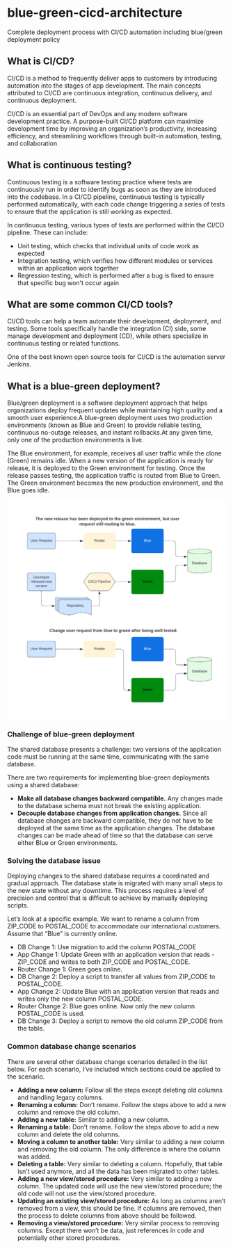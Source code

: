 # blue-green-cicd-architecture

Complete deployment process with CI/CD automation including blue/green deployment policy

## What is CI/CD?

CI/CD is a method to frequently deliver apps to customers by introducing automation into the stages of app development. The main concepts attributed to CI/CD are continuous integration, continuous delivery, and continuous deployment.

CI/CD is an essential part of DevOps and any modern software development practice. A purpose-built CI/CD platform can maximize development time by improving an organization’s productivity, increasing efficiency, and streamlining workflows through built-in automation, testing, and collaboration

## What is continuous testing?

Continuous testing is a software testing practice where tests are continuously run in order to identify bugs as soon as they are introduced into the codebase. In a CI/CD pipeline, continuous testing is typically performed automatically, with each code change triggering a series of tests to ensure that the application is still working as expected.

In continuous testing, various types of tests are performed within the CI/CD pipeline. These can include:

- Unit testing, which checks that individual units of code work as expected
- Integration testing, which verifies how different modules or services within an application work together
- Regression testing, which is performed after a bug is fixed to ensure that specific bug won't occur again

## What are some common CI/CD tools?

CI/CD tools can help a team automate their development, deployment, and testing. Some tools specifically handle the integration (CI) side, some manage development and deployment (CD), while others specialize in continuous testing or related functions.

One of the best known open source tools for CI/CD is the automation server Jenkins.

## What is a blue-green deployment?

Blue/green deployment is a software deployment approach that helps organizations deploy frequent updates while maintaining high quality and a smooth user experience.A blue-green deployment uses two production environments (known as Blue and Green) to provide reliable testing, continuous no-outage releases, and instant rollbacks.At any given time, only one of the production environments is live.

The Blue environment, for example, receives all user traffic while the clone (Green) remains idle. When a new version of the application is ready for release, it is deployed to the Green environment for testing. Once the release passes testing, the application traffic is routed from Blue to Green. The Green environment becomes the new production environment, and the Blue goes idle.

<kbd>![ Blue/Green deployment ](./blue-green.png)</kbd>

### Challenge of blue-green deployment

The shared database presents a challenge: two versions of the application code must be running at the same time, communicating with the same database.

There are two requirements for implementing blue-green deployments using a shared database:

- **Make all database changes backward compatible.**
  Any changes made to the database schema must not break the existing application.
- **Decouple database changes from application changes.**
  Since all database changes are backward compatible, they do not have to be deployed at the same time as the application changes. The database changes can be made ahead of time so that the database can serve either Blue or Green environments.

### Solving the database issue

Deploying changes to the shared database requires a coordinated and gradual approach. The database state is migrated with many small steps to the new state without any downtime. This process requires a level of precision and control that is difficult to achieve by manually deploying scripts.

Let’s look at a specific example. We want to rename a column from ZIP_CODE to POSTAL_CODE to accommodate our international customers. Assume that “Blue” is currently online.

- DB Change 1: Use migration to add the column POSTAL_CODE
- App Change 1: Update Green with an application version that reads - ZIP_CODE and writes to both ZIP_CODE and POSTAL_CODE.
- Router Change 1: Green goes online.
- DB Change 2: Deploy a script to transfer all values from ZIP_CODE to POSTAL_CODE.
- App Change 2: Update Blue with an application version that reads and writes only the new column POSTAL_CODE.
- Router Change 2: Blue goes online. Now only the new column POSTAL_CODE is used.
- DB Change 3: Deploy a script to remove the old column ZIP_CODE from the table.

### Common database change scenarios

There are several other database change scenarios detailed in the list below. For each scenario, I’ve included which sections could be applied to the scenario.

- **Adding a new column:** Follow all the steps except deleting old columns and handling legacy columns.
- **Renaming a column:** Don’t rename. Follow the steps above to add a new column and remove the old column.
- **Adding a new table:** Similar to adding a new column.
- **Renaming a table:** Don’t rename. Follow the steps above to add a new column and delete the old columns.
- **Moving a column to another table:** Very similar to adding a new column and removing the old column. The only difference is where the column was added.
- **Deleting a table:** Very similar to deleting a column. Hopefully, that table isn’t used anymore, and all the data has been migrated to other tables.
- **Adding a new view/stored procedure:** Very similar to adding a new column. The updated code will use the new view/stored procedure; the old code will not use the view/stored procedure.
- **Updating an existing view/stored procedure:** As long as columns aren’t removed from a view, this should be fine. If columns are removed, then the process to delete columns from above should be followed.
- **Removing a view/stored procedure:** Very similar process to removing columns. Except there won’t be data, just references in code and potentially other stored procedures.

